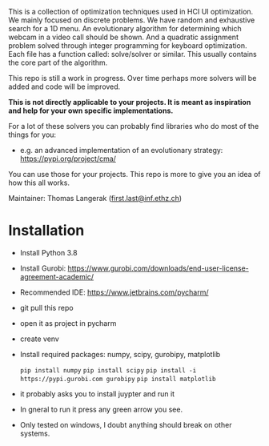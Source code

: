 This is a collection of optimization techniques used in HCI UI optimization. We mainly focused on discrete problems. 
We have random and exhaustive search for a 1D menu. An evolutionary algorithm for determining which webcam in a video
call should be shown. And a quadratic assignment problem solved through integer programming for keyboard optimization.
Each file has a function called: solve/solver or similar. This usually contains the core part of the algorithm. 

This repo is still a work in progress. Over time perhaps more solvers will be added and code will be improved. 

**This is not directly applicable to your projects. 
It is meant as inspiration and help for your own specific implementations.**

For a lot of these solvers you can probably find libraries who do most of the things for you:
- e.g. an advanced implementation of an evolutionary strategy: https://pypi.org/project/cma/

You can use those for your projects. This repo is more to give you an idea of how this all works. 

Maintainer: Thomas Langerak (first.last@inf.ethz.ch)

# Installation
- Install Python 3.8
- Install Gurobi: https://www.gurobi.com/downloads/end-user-license-agreement-academic/
- Recommended IDE: https://www.jetbrains.com/pycharm/
- git pull this repo
- open it as project in pycharm
- create venv
- Install required packages: numpy, scipy, gurobipy, matplotlib
    
    ```pip install numpy```
    ```pip install scipy```
    ```pip install -i https://pypi.gurobi.com gurobipy```
    ```pip install matplotlib```
- it probably asks you to install juypter and run it
- In gneral to run it press any green arrow you see.
- Only tested on windows, I doubt anything should break on other systems. 

